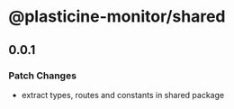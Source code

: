 # @plasticine-monitor/shared

## 0.0.1

### Patch Changes

- extract types, routes and constants in shared package

